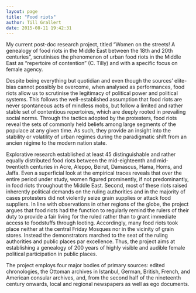 ```yaml
---
layout: page
title: "Food riots"
author: Till Grallert
date: 2015-08-11 19:42:31
---
```


My current post-doc research project, titled “Women on the streets! A genealogy of food riots in the Middle East between the 18th and 20th centuries”, scrutinises the phenomenon of urban food riots in the Middle East as “repertoire of contention” (C. Tilly) and with a specific focus on female agency.

Despite being everything but quotidian and even though the sources’ elite-bias cannot possibly be overcome, when analysed as performances, food riots allow us to scrutinise the legitimacy of political power and political systems. This follows the well-established assumption that food riots are never spontaneous acts of mindless mobs, but follow a limited and rather stable set of contentious repertoires, which are deeply rooted in prevailing social norms. Through the tactics adopted by the protesters, food riots reveal the sets of commonly held beliefs among large segments of the populace at any given time. As such, they provide an insight into the stability or volatility of urban regimes during the paradigmatic shift from an ancien régime to the modern nation state.

Explorative research established at least 45 distinguishable and rather equally distributed food riots between the mid-eighteenth and mid-twentieth centuries in Acre, Aleppo, Beirut, Damascus, Hama, Homs, and Jaffa. Even a superficial look at the empirical traces reveals that over the entire period under study, women figured prominently, if not predominantly, in food riots throughout the Middle East. Second, most of these riots raised inherently political demands on the ruling authorities and in the majority of cases protesters did not violently seize grain supplies or attack food suppliers. In line with observations in other regions of the globe, the project argues that food riots had the function to regularly remind the rulers of their duty to provide a fair living for the ruled rather than to grant immediate access to foodstuffs through looting. Accordingly, many food riots took place neither at the central Friday Mosques nor in the vicinity of grain stores. Instead the demonstrators marched to the seat of the ruling authorities and public places par excellence. Thus, the project aims at establishing a genealogy of 200 years of highly visible and audible female political participation in public places.

The project employs four major bodies of primary sources: edited chronologies, the Ottoman archives in Istanbul, German, British, French, and American consular archives, and, from the second half of the nineteenth century onwards, local and regional newspapers as well as ego documents.
